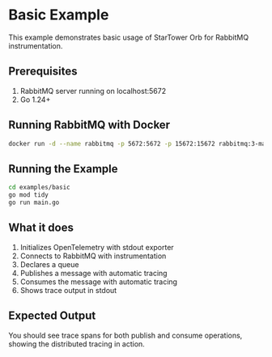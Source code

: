 # Basic Example

This example demonstrates basic usage of StarTower Orb for RabbitMQ instrumentation.

## Prerequisites

1. RabbitMQ server running on localhost:5672
2. Go 1.24+

## Running RabbitMQ with Docker

```bash
docker run -d --name rabbitmq -p 5672:5672 -p 15672:15672 rabbitmq:3-management
```

## Running the Example

```bash
cd examples/basic
go mod tidy
go run main.go
```

## What it does

1. Initializes OpenTelemetry with stdout exporter
2. Connects to RabbitMQ with instrumentation
3. Declares a queue
4. Publishes a message with automatic tracing
5. Consumes the message with automatic tracing
6. Shows trace output in stdout

## Expected Output

You should see trace spans for both publish and consume operations, showing the distributed tracing in action.
